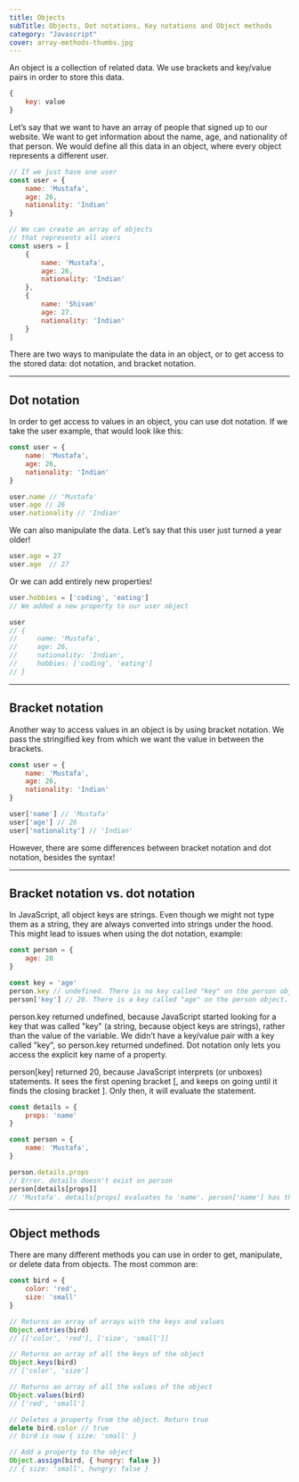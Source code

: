 ```yaml
---
title: Objects
subTitle: Objects, Dot notations, Key notations and Object methods
category: "Javascript"
cover: array-methods-thumbs.jpg
---
```


An object is a collection of related data. We use brackets and key/value pairs in order to store this data.

```javascript
{
    key: value
}
```

Let’s say that we want to have an array of people that signed up to our website. We want to get information about the name, age, and nationality of that person. We would define all this data in an object, where every object represents a different user.

```javascript
// If we just have one user
const user = {
    name: 'Mustafa',
    age: 26,
    nationality: 'Indian'
}

// We can create an array of objects
// that represents all users 
const users = [
    {
        name: 'Mustafa',
        age: 26,
        nationality: 'Indian'
    },
    {
        name: 'Shivam'
        age: 27.
        nationality: 'Indian'
    }
]
```

There are two ways to manipulate the data in an object, or to get access to the stored data: dot notation, and bracket notation.

***

## Dot notation
In order to get access to values in an object, you can use dot notation. If we take the user example, that would look like this:

```javascript
const user = {
    name: 'Mustafa',
    age: 26,
    nationality: 'Indian'
}

user.name // 'Mustafa'
user.age // 26
user.nationality // 'Indian'
```

We can also manipulate the data. Let’s say that this user just turned a year older!

```javascript
user.age = 27
user.age  // 27
```

Or we can add entirely new properties! 

```javascript
user.hobbies = ['coding', 'eating']
// We added a new property to our user object

user
// {
//     name: 'Mustafa',
//     age: 26,
//     nationality: 'Indian',
//     hobbies: ['coding', 'eating']
// }
```

***

## Bracket notation
Another way to access values in an object is by using bracket notation. We pass the stringified key from which we want the value in between the brackets. 

```javascript
const user = {
    name: 'Mustafa',
    age: 26,
    nationality: 'Indian'
}

user['name'] // 'Mustafa'
user['age'] // 26
user['nationality'] // 'Indian'
```

However, there are some differences between bracket notation and dot notation, besides the syntax!

***

## Bracket notation vs. dot notation
In JavaScript, all object keys are strings. Even though we might not type them as a string, they are always converted into strings under the hood. This might lead to issues when using the dot notation, example:

```javascript
const person = {
    age: 20
}

const key = 'age'
person.key // undefined. There is no key called "key" on the person object.
person['key'] // 20. There is a key called "age" on the person object.
```

person.key returned undefined, because JavaScript started looking for a key that was called "key" (a string, because object keys are strings), rather than the value of the variable. We didn’t have a key/value pair with a key called "key", so person.key returned undefined. Dot notation only lets you access the explicit key name of a property.

person[key] returned 20, because JavaScript interprets (or unboxes) statements. It sees the first opening bracket [, and keeps on going until it finds the closing bracket ]. Only then, it will evaluate the statement.

```javascript
const details = {
    props: 'name'
}

const person = {
    name: 'Mustafa',
}

person.details.props 
// Error. details doesn't exist on person
person[details[props]] 
// 'Mustafa'. details[props] evaluates to 'name'. person['name'] has the value 'Mustafa'
```
***

## Object methods
There are many different methods you can use in order to get, manipulate, or delete data from objects. The most common are:

```javascript
const bird = {
    color: 'red',
    size: 'small'
}

// Returns an array of arrays with the keys and values
Object.entries(bird)
// [['color', 'red'], ['size', 'small']]

// Returns an array of all the keys of the object
Object.keys(bird)
// ['color', 'size']

// Returns an array of all the values of the object
Object.values(bird)
// ['red', 'small']

// Deletes a property from the object. Return true
delete bird.color // true
// bird is now { size: 'small' }

// Add a property to the object
Object.assign(bird, { hungry: false })
// { size: 'small', hungry: false }
```